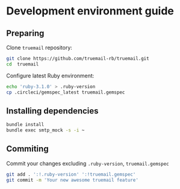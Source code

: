 # Development environment guide

## Preparing

Clone `truemail` repository:

```bash
git clone https://github.com/truemail-rb/truemail.git
cd  truemail
```

Configure latest Ruby environment:

```bash
echo 'ruby-3.1.0' > .ruby-version
cp .circleci/gemspec_latest truemail.gemspec
```

## Installing dependencies

```bash
bundle install
bundle exec smtp_mock -s -i ~
```

## Commiting

Commit your changes excluding `.ruby-version`, `truemail.gemspec`

```bash
git add . ':!.ruby-version' ':!truemail.gemspec'
git commit -m 'Your new awesome truemail feature'
```
